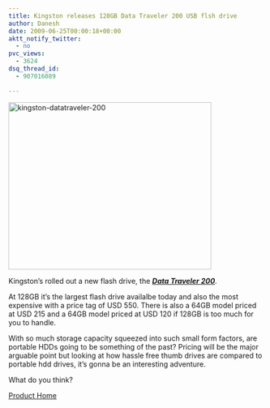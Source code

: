 ```yaml
---
title: Kingston releases 128GB Data Traveler 200 USB flsh drive
author: Danesh
date: 2009-06-25T00:00:18+00:00
aktt_notify_twitter:
  - no
pvc_views:
  - 3624
dsq_thread_id:
  - 907016089

---
```

[<img loading="lazy" class="alignnone size-full wp-image-1549" title="kingston-datatraveler-200" src="/wp-content/uploads/2009/06/kingston-datatraveler-200.jpg" alt="kingston-datatraveler-200" width="400" height="330" />][1]

Kingston&#8217;s rolled out a new flash drive, the [**_Data Traveler 200_**][2].

At 128GB it&#8217;s the largest flash drive availalbe today and also the most expensive with a price tag of USD 550. There is also a 64GB model priced at USD 215 and a 64GB model priced at USD 120 if 128GB is too much for you to handle.

With so much storage capacity squeezed into such small form factors, are portable HDDs going to be something of the past? Pricing will be the major arguable point but looking at how hassle free thumb drives are compared to portable hdd drives, it&#8217;s gonna be an interesting adventure.

What do you think?

[Product Home][2]

 [1]: /wp-content/uploads/2009/06/kingston-datatraveler-200.jpg
 [2]: http://www.kingston.com/flash/dt200.asp